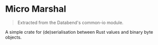 # Micro Marshal

> Extracted from the Databend's common-io module.

A simple crate for (de)serialisation between Rust values and binary byte objects. 